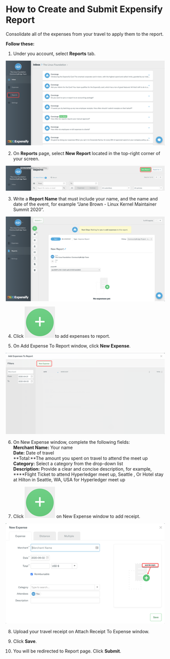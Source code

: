 # How to Create and Submit Expensify Report

Consolidate all of the expenses from your travel to apply them to the report.

**Follow these:**

1. Under you account, select **Reports** tab.

![](../../.gitbook/assets/expensify-reports-tab.png)

2. On **Reports** page, select **New Report** located in the top-right corner of your screen. 

![](../../.gitbook/assets/expensify-new-reports.png)

3. Write a **Report Name** that must include your name, and the name and date of the event, for example “Jane Brown - Linux Kernel Maintainer Summit 2020”.

![](../../.gitbook/assets/expensify-add-report-and-submit.png)

4. Click ![](../../.gitbook/assets/plus-icon.png)to add expenses to report.

5. On Add Expense To Report window, click **New Expense**.

![](../../.gitbook/assets/add-expense-screenshot-first-step.png)

6. On New Expense window, complete the following fields:  
    **Merchant Name:** Your name  
    **Date:** Date of travel  
    **Total:**The amount you spent on travel to attend the meet up  
    **Category:** Select a category from the drop-down list  
    **Description:** Provide a clear and concise description, for example, ****Flight Ticket to attend Hyperledger meet up, Seattle , Or Hotel stay at Hilton in Seattle, WA, USA for Hyperledger meet up

7. Click ![](../../.gitbook/assets/plus-icon.png) on New Expense window to add receipt.

![](../../.gitbook/assets/create-new-expense-screenshot-second-step.png)

8. Upload your travel receipt on Attach Receipt To Expense window.

9. Click **Save**.

10. You will be redirected to Report page. Click **Submit**.

 


